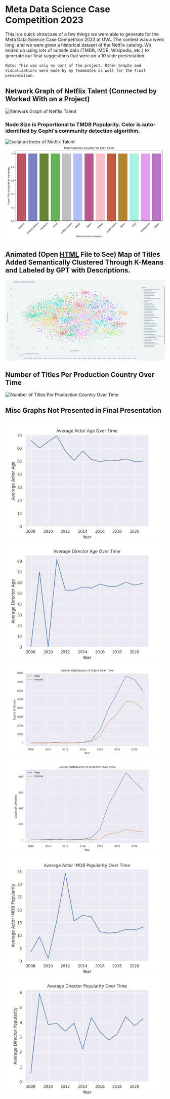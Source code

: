# Meta Data Science Case Competition 2023

This is a quick showcase of a few things we were able to generate for the Meta Data Science Case Competition 2023 at UVA.
The contest was a week long, and we were given a historical dataset of the Netflix catalog.
We ended up using lots of outside data (TMDB, IMDB, Wikipedia, etc.) to generate our final suggestions that were on a 10 slide presentation.

```
Note: This was only my part of the project. Other Graphs and Visualizations were made by my teammates as well for the final presentation.
```

## Network Graph of Netflix Talent (Connected by Worked With on a Project)

![Network Graph of Netflix Talent](data/actor-node-map-5k-5k.png)

### Node Size is Proportional to TMDB Popularity. Color is auto-identified by Gephi's community detection algorithm.

![Isolation Index of Netflix Talent](generated/isolation_metric_for_each_color.png)
![Most Popular Country Per Color](generated/most_common_country_for_each_color.png)

## Animated (Open [HTML](generated/cluster_individual_month_year_global.html) File to See) Map of Titles Added Semantically Clustered Through K-Means and Labeled by GPT with Descriptions.

![Animated Map of Titles Added Semantically Clustered Through K-Means and Labeled by GPT with Descriptions](generated/catalog_visualization_screenshot.png)

## Number of Titles Per Production Country Over Time

![Number of Titles Per Production Country Over Time](generated/title_counts_by_country.png)

## Misc Graphs Not Presented in Final Presentation

![G1](generated/col_4_age_of_actor_over_time.png)
![G2](generated/col_4_age_of_director_over_time.png)
![G3](generated/col_4_gender_of_actor_over_time.png)
![G4](generated/col_4_gender_of_director_over_time.png)
![G5](generated/col_4_popularity_of_actor_over_time.png)
![G6](generated/col_4_popularity_of_director_over_time.png)
